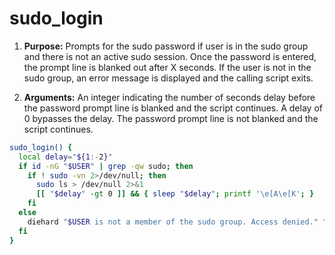 # sudo_login

1. **Purpose:** Prompts for the sudo password if user is in the sudo group and there is not an active sudo session. Once the password is entered, the prompt line is blanked out after X seconds. If the user is not in the sudo group, an error message is displayed and the calling script exits.

2. **Arguments:** An integer indicating the number of seconds delay before the password prompt line is blanked and the script continues. A delay of 0 bypasses the delay. The password prompt line is not blanked and the script continues.

```bash
sudo_login() {
  local delay="${1:-2}"
  if id -nG "$USER" | grep -qw sudo; then
    if ! sudo -vn 2>/dev/null; then
      sudo ls > /dev/null 2>&1
      [[ "$delay" -gt 0 ]] && { sleep "$delay"; printf '\e[A\e[K'; }
    fi
  else
    diehard "$USER is not a member of the sudo group. Access denied." "This incident will be reported to Big Brother."
  fi
}
```
